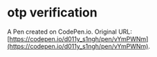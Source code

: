 # otp verification

A Pen created on CodePen.io. Original URL: [https://codepen.io/d011y_s1ngh/pen/vYmPWNm](https://codepen.io/d011y_s1ngh/pen/vYmPWNm).


